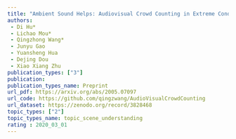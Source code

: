 ```yaml
---  
title: "Ambient Sound Helps: Audiovisual Crowd Counting in Extreme Conditions"  
authors:  
 - Di Hu*  
 - Lichao Mou*  
 - Qingzhong Wang*  
 - Junyu Gao  
 - Yuansheng Hua  
 - Dejing Dou  
 - Xiao Xiang Zhu  
publication_types: ["3"]  
publication:   
publication_types_name: Preprint  
url_pdf: https://arxiv.org/abs/2005.07097  
url_code: https://github.com/qingzwang/AudioVisualCrowdCounting  
url_dataset: https://zenodo.org/record/3828468  
topic_types: ["2"]
topic_types_name: topic_scene_understanding
rating : 2020_03_01
---  
```

